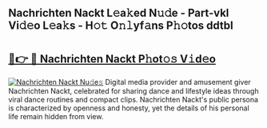 ## Nachrichten Nackt L𝚎a𝚔ed N𝚞𝚍e - Part-vkl Vi𝚍𝚎o L𝚎a𝚔s - H𝚘𝚝 O𝚗𝚕yf𝚊ns P𝚑𝚘tos ddtbI

# <h2><a href="http://kf8u3a.oniu.top/?m=Nachrichten+Nackt">🔗👉 🔴 Nachrichten Nackt P𝚑ot𝚘𝚜 V𝚒d𝚎o</a></h2>

[![Nachrichten Nackt Nu𝚍e𝚜](https://i.imgur.com/0qMVB7G.gif)](http://kf8u3a.oniu.top/?m=Nachrichten+Nackt)
Digital media provider and amusement giver Nachrichten Nackt, celebrated for sharing dance and lifestyle ideas through viral dance routines and compact clips. Nachrichten Nackt's public persona is characterized by openness and honesty, yet the details of his personal life remain hidden from view.  
